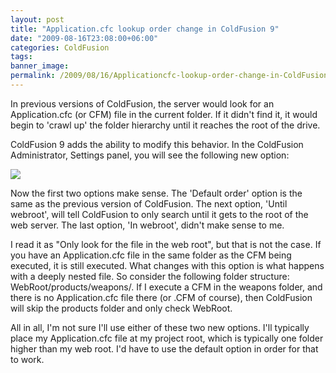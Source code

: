 ```yaml
---
layout: post
title: "Application.cfc lookup order change in ColdFusion 9"
date: "2009-08-16T23:08:00+06:00"
categories: ColdFusion 
tags: 
banner_image: 
permalink: /2009/08/16/Applicationcfc-lookup-order-change-in-ColdFusion-9
---
```


In previous versions of ColdFusion, the server would look for an Application.cfc (or CFM) file in the current folder. If it didn't find it, it would begin to 'crawl up' the folder hierarchy until it reaches the root of the drive. 

ColdFusion 9 adds the ability to modify this behavior. In the ColdFusion Administrator, Settings panel, you will see the following new option:

<img src="https://static.raymondcamden.com/images/Picture 253.png" />

Now the first two options make sense. The 'Default order' option is the same as the previous version of ColdFusion. The next option, 'Until webroot', will tell ColdFusion to only search until it gets to the root of the web server. The last option, 'In webroot', didn't make sense to me. 

I read it as "Only look for the file in the web root", but that is not the case. If you have an Application.cfc file in the same folder as the CFM being executed, it is still executed. What changes with this option is what happens with a deeply nested file. So consider the following folder structure: WebRoot/products/weapons/. If I execute a CFM in the weapons folder, and there is no Application.cfc file there (or .CFM of course), then ColdFusion will skip the products folder and only check WebRoot.

All in all, I'm not sure I'll use either of these two new options. I'll typically place my Application.cfc file at my project root, which is typically one folder higher than my web root. I'd have to use the default option in order for that to work.